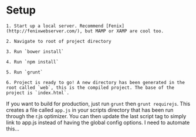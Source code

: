 # Setup

    1. Start up a local server. Recommend [Fenix](http://fenixwebserver.com/), but MAMP or XAMP are cool too.

    2. Navigate to root of project directory

    3. Run `bower install`

    4. Run `npm install`

    5. Run `grunt`

    6. Project is ready to go! A new directory has been generated in the root called `web`, this is the compiled project. The base of the project is `index.html`.


If you want to build for production, just run `grunt` then `grunt requirejs`. This creates a file called `app.js` in your scripts directory that has been run through the r.js optimizer. You can then update the last script tag to simply link to app.js instead of having the global config options. I need to automate this...